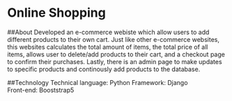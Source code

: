 # Online Shopping

##About 
Developed an e-commerce webiste which allow users to add different products to their own cart. Just like other e-commerce websites, this websites calculates the total amount of items, the total price of all items, allows user to delete/add products to their cart, and a checkout page to confirm their purchases. Lastly, there is an admin page to make updates to specific products and continously add products to the database. 

##Technology
Technical language: Python
Framework: Django <br>
Front-end: Booststrap5
